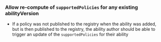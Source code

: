 ### Allow re-compute of `supportedPolicies` for any existing abilityVersion

- If a policy was not published to the registry when the ability was added, but is then published to the registry, the ability author should be able to trigger an update of the `supportedPolicies` for their ability
